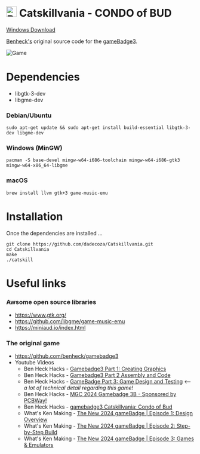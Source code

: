 # <img src="https://raw.githubusercontent.com/dadecoza/Catskillvania/main/UI/Catskillvania.ico" alt="Bud" height="28px" /> Catskillvania - CONDO of BUD

 [Windows Download](https://github.com/dadecoza/Catskillvania/releases/download/eighth/catskill_win64_202404153.zip)

 [Benheck's](https://github.com/benheck) original source code for the [gameBadge3](https://github.com/benheck/gamebadge3).

![Game](https://github.com/dadecoza/Catskillvania/blob/main/UI/Catskill.gif?raw=true)

# Dependencies
* libgtk-3-dev
* libgme-dev

### Debian/Ubuntu
```
sudo apt-get update && sudo apt-get install build-essential libgtk-3-dev libgme-dev
```

### Windows (MinGW)
```
pacman -S base-devel mingw-w64-i686-toolchain mingw-w64-i686-gtk3 mingw-w64-x86_64-libgme
```

### macOS
```
brew install llvm gtk+3 game-music-emu
```

# Installation
Once the dependencies are installed ...
```
git clone https://github.com/dadecoza/Catskillvania.git
cd Catskillvania
make
./catskill
```

# Useful links
### Awsome open source libraries
* https://www.gtk.org/
* https://github.com/libgme/game-music-emu
* https://miniaud.io/index.html
### The original game
* https://github.com/benheck/gamebadge3
* Youtube Videos
  * Ben Heck Hacks - [Gamebadge3 Part 1: Creating Graphics](https://www.youtube.com/watch?v=43q2bR-B3sI)
  * Ben Heck Hacks - [Gamebadge3 Part 2 Assembly and Code](https://www.youtube.com/watch?v=VSEMkjyJ5Pk)
  * Ben Heck Hacks - [GameBadge Part 3: Game Design and Testing](https://www.youtube.com/watch?v=T-2CkQOANOM) <-- *a lot of technical detail regarding this game!*
  * Ben Heck Hacks - [MGC 2024 Gamebadge 3B - Sponsored by PCBWay!](https://www.youtube.com/watch?v=4nOpY00oYIk)
  * Ben Heck Hacks - [gamebadge3 Catskillvania: Condo of Bud](https://www.youtube.com/shorts/jR1i1R3pn3c)
  * What's Ken Making - [The New 2024 gameBadge | Episode 1: Design Overview](https://www.youtube.com/watch?v=2F5WBwUce5I)
  * What's Ken Making - [The New 2024 gameBadge | Episode 2: Step-by-Step Build](https://www.youtube.com/watch?v=bGKaDP4sNoU)
  * What's Ken Making - [The New 2024 gameBadge | Episode 3: Games & Emulators](https://www.youtube.com/watch?v=j67-PjNnY_U)
